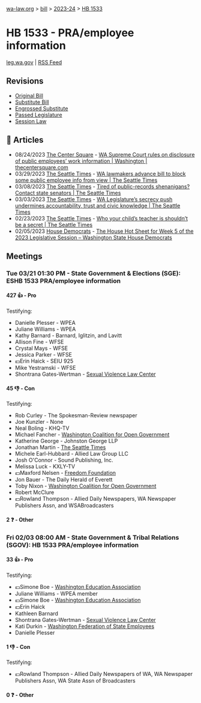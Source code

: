 [wa-law.org](/) > [bill](/bill/) > [2023-24](/bill/2023-24/) > [HB 1533](/bill/2023-24/hb/1533/)

# HB 1533 - PRA/employee information
[leg.wa.gov](https://app.leg.wa.gov/billsummary?BillNumber=1533&Year=2023&Initiative=false) | [RSS Feed](./rss.xml)

## Revisions
* [Original Bill](1/)
* [Substitute Bill](S/)
* [Engrossed Substitute](S.E/)
* [Passed Legislature](S.PL/)
* [Session Law](S.SL/)

## 📰 Articles
* 08/24/2023 [The Center Square](/org/the_center_square/) - [WA Supreme Court rules on disclosure of public employees’ work information | Washington | thecentersquare.com](https://www.thecentersquare.com/washington/article_f7037378-42dc-11ee-971d-07d0c5af0b83.html#:~:text=Engrossed%20Substitute%20House%20Bill%201533)
* 03/29/2023 [The Seattle Times](/org/the_seattle_times/) - [WA lawmakers advance bill to block some public employee info from view | The Seattle Times](https://www.seattletimes.com/seattle-news/politics/wa-lawmakers-advance-bill-to-block-some-public-employee-info-from-view/#:~:text=House%20Bill%201533)
* 03/08/2023 [The Seattle Times](/org/the_seattle_times/) - [Tired of public-records shenanigans? Contact state senators | The Seattle Times](https://www.seattletimes.com/opinion/tired-of-public-records-shenanigans-contact-state-senators/#:~:text=HB%201533)
* 03/03/2023 [The Seattle Times](/org/the_seattle_times/) - [WA Legislature’s secrecy push undermines accountability, trust and civic knowledge | The Seattle Times](https://www.seattletimes.com/opinion/wa-legislatures-secrecy-push-undermines-accountability-trust-and-civic-knowledge/#:~:text=House%20Bill%201533)
* 02/23/2023 [The Seattle Times](/org/the_seattle_times/) - [Who your child’s teacher is shouldn’t be a secret | The Seattle Times](https://www.seattletimes.com/opinion/editorials/who-your-childs-teacher-is-shouldnt-be-a-secret/#:~:text=HB%201533)
* 02/05/2023 [House Democrats](/org/house_democrats/) - [The House Hot Sheet for Week 5 of the 2023 Legislative Session – Washington State House Democrats](https://housedemocrats.wa.gov/blog/2023/02/05/the-house-hot-sheet-for-week-5-of-the-2023-legislative-session/#:~:text=HB%201533)

## Meetings
### Tue 03/21 01:30 PM - State Government & Elections (SGE): ESHB 1533 PRA/employee information
#### 427 👍 - Pro
Testifying:
* Danielle Plesser - WPEA
* Juliane Williams - WPEA
* Kathy Barnard - Barnard, Iglitzin, and Lavitt
* Allison Fine - WFSE
* Crystal Mays - WFSE
* Jessica Parker - WFSE
* 💵Erin Haick - SEIU 925
* Mike Yestramski - WFSE
* Shontrana Gates-Wertman - [Sexual Violence Law Center](/org/sexual_violence_law_center/)

#### 45 👎 - Con
Testifying:
* Rob Curley - The Spokesman-Review newspaper
* Joe Kunzler - None
* Neal Boling - KHQ-TV
* Michael Fancher - [Washington Coalition for Open Government](/org/washington_coalition_for_open_government/)
* Katherine George - Johnston George LLP
* Jonathan Martin - [The Seattle Times](/org/the_seattle_times/)
* Michele Earl-Hubbard - Allied Law Group LLC
* Josh O'Connor - Sound Publishing, Inc.
* Melissa Luck - KXLY-TV
* 💵Maxford Nelsen - [Freedom Foundation](/org/freedom_foundation/)
* Jon Bauer - The Daily Herald of Everett
* Toby Nixon - [Washington Coalition for Open Government](/org/washington_coalition_for_open_government/)
* Robert McClure
* 💵Rowland Thompson - Allied Daily Newspapers, WA Newspaper Publishers Assn, and WSABroadcasters

#### 2 ❓ - Other

### Fri 02/03 08:00 AM - State Government & Tribal Relations (SGOV): HB 1533 PRA/employee information
#### 33 👍 - Pro
Testifying:
* 💵Simone Boe - [Washington Education Association](/org/washington_education_association/)
* Juliane Williams - WPEA member
* 💵Simone Boe - [Washington Education Association](/org/washington_education_association/)
* 💵Erin Haick
* Kathleen Barnard
* Shontrana Gates-Wertman - [Sexual Violence Law Center](/org/sexual_violence_law_center/)
* Kati Durkin - [Washington Federation of State Employees](/org/washington_federation_of_state_employees/)
* Danielle Plesser

#### 1 👎 - Con
Testifying:
* 💵Rowland Thompson - Allied Daily Newspapers of WA, WA Newspaper Publishers Assn, WA State Assn of Broadcasters

#### 0 ❓ - Other
